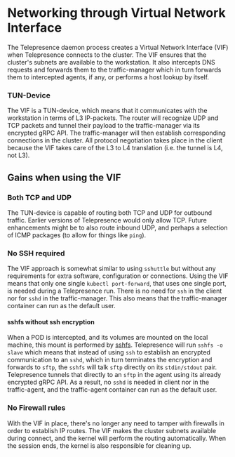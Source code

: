# Networking through Virtual Network Interface

The Telepresence daemon process creates a Virtual Network Interface (VIF) when Telepresence connects to the cluster. The VIF ensures that the cluster's subnets are available to the workstation. It also intercepts DNS requests and forwards them to the traffic-manager which in turn forwards them to intercepted agents, if any, or performs a host lookup by itself.

### TUN-Device
The VIF is a TUN-device, which means that it communicates with the workstation in terms of L3 IP-packets. The router will recognize UDP and TCP packets and tunnel their payload to the traffic-manager via its encrypted gRPC API. The traffic-manager will then establish corresponding connections in the cluster. All protocol negotiation takes place in the client because the VIF takes care of the L3 to L4 translation (i.e. the tunnel is L4, not L3).

## Gains when using the VIF

### Both TCP and UDP
The TUN-device is capable of routing both TCP and UDP for outbound traffic. Earlier versions of Telepresence would only allow TCP. Future enhancements might be to also route inbound UDP, and perhaps a selection of ICMP packages (to allow for things like `ping`).

### No SSH required
The VIF approach is somewhat similar to using `sshuttle` but without any requirements for extra software, configuration or connections.  Using the VIF means that only one single `kubectl port-forward`, that uses one single port, is needed during a Telepresence run. There is no need for `ssh` in the client nor for `sshd` in the traffic-manager. This also means that the traffic-manager container can run as the default user.

#### sshfs without ssh encryption
When a POD is intercepted, and its volumes are mounted on the local machine, this mount is performed by [sshfs](https://github.com/libfuse/sshfs). Telepresence will run `sshfs -o slave` which means that instead of using `ssh` to establish an encrypted communication to an `sshd`, which in turn terminates the encryption and forwards to `sftp`, the `sshfs` will talk `sftp` directly on its `stdin/stdout` pair. Telepresence tunnels that directly to an `sftp` in the agent using its already encrypted gRPC API. As a result, no `sshd` is needed in client nor in the traffic-agent, and the traffic-agent container can run as the default user.

### No Firewall rules
With the VIF in place, there's no longer any need to tamper with firewalls in order to establish IP routes. The VIF makes the cluster subnets available during connect, and the kernel will perform the routing automatically. When the session ends, the kernel is also responsible for cleaning up.
